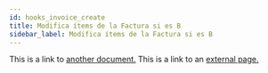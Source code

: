 ```yaml
---
id: hooks_invoice_create
title: Modifica ítems de la Factura si es B
sidebar_label: Modifica ítems de la Factura si es B
---
```


This is a link to [another document.](doc3.md)
This is a link to an [external page.](http://www.example.com)
